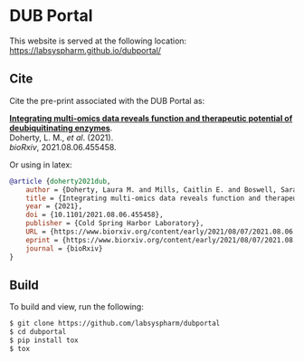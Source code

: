 # DUB Portal

This website is served at the following location:
https://labsyspharm.github.io/dubportal/

## Cite

Cite the pre-print associated with the DUB Portal as:

[**Integrating multi-omics data reveals function and therapeutic potential of deubiquitinating enzymes**](https://doi.org/10.1101/2021.08.06.455458).
<br />Doherty, L. M., *et al*. (2021).
<br />*bioRxiv*, 2021.08.06.455458. 

Or using in latex:

```bibtex
@article {doherty2021dub,
	author = {Doherty, Laura M. and Mills, Caitlin E. and Boswell, Sarah A. and Liu, Xiaoxi and Hoyt, Charles Tapley and Gyori, Benjamin M. and Buhrlage, Sara J. and Sorger, Peter K.},
	title = {Integrating multi-omics data reveals function and therapeutic potential of deubiquitinating enzymes},
	year = {2021},
	doi = {10.1101/2021.08.06.455458},
	publisher = {Cold Spring Harbor Laboratory},
	URL = {https://www.biorxiv.org/content/early/2021/08/07/2021.08.06.455458},
	eprint = {https://www.biorxiv.org/content/early/2021/08/07/2021.08.06.455458.full.pdf},
	journal = {bioRxiv}
}
```

## Build

To build and view, run the following:

```bash
$ git clone https://github.com/labsyspharm/dubportal
$ cd dubportal
$ pip install tox
$ tox
```
